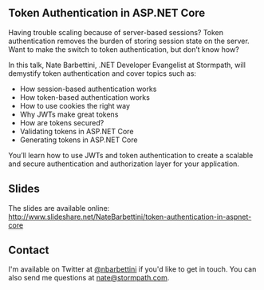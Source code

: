 ## Token Authentication in ASP.NET Core

Having trouble scaling because of server-based sessions? Token authentication removes the burden of storing session state on the server. Want to make the switch to token authentication, but don’t know how?

In this talk, Nate Barbettini, .NET Developer Evangelist at Stormpath, will demystify token authentication and cover topics such as:

* How session-based authentication works
* How token-based authentication works
* How to use cookies the right way
* Why JWTs make great tokens
* How are tokens secured?
* Validating tokens in ASP.NET Core
* Generating tokens in ASP.NET Core

You’ll learn how to use JWTs and token authentication to create a scalable and secure authentication and authorization layer for your application.

## Slides

The slides are available online: http://www.slideshare.net/NateBarbettini/token-authentication-in-aspnet-core

## Contact

I'm available on Twitter at [@nbarbettini](https://twitter.com/nbarbettini) if you'd like to get in touch. You can also send me questions at nate@stormpath.com.
